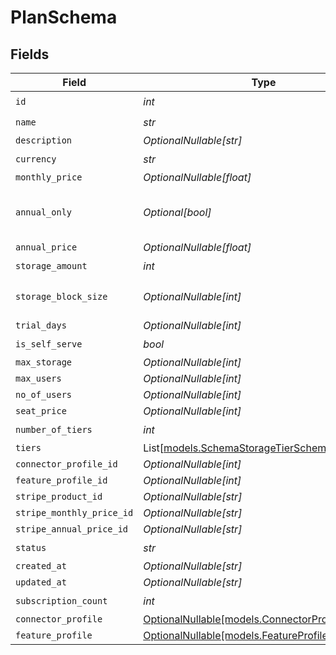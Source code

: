 # PlanSchema


## Fields

| Field                                                                                  | Type                                                                                   | Required                                                                               | Description                                                                            |
| -------------------------------------------------------------------------------------- | -------------------------------------------------------------------------------------- | -------------------------------------------------------------------------------------- | -------------------------------------------------------------------------------------- |
| `id`                                                                                   | *int*                                                                                  | :heavy_check_mark:                                                                     | N/A                                                                                    |
| `name`                                                                                 | *str*                                                                                  | :heavy_check_mark:                                                                     | N/A                                                                                    |
| `description`                                                                          | *OptionalNullable[str]*                                                                | :heavy_minus_sign:                                                                     | N/A                                                                                    |
| `currency`                                                                             | *str*                                                                                  | :heavy_check_mark:                                                                     | N/A                                                                                    |
| `monthly_price`                                                                        | *OptionalNullable[float]*                                                              | :heavy_minus_sign:                                                                     | N/A                                                                                    |
| `annual_only`                                                                          | *Optional[bool]*                                                                       | :heavy_minus_sign:                                                                     | Indicates if the plan is annual-only.                                                  |
| `annual_price`                                                                         | *OptionalNullable[float]*                                                              | :heavy_minus_sign:                                                                     | N/A                                                                                    |
| `storage_amount`                                                                       | *int*                                                                                  | :heavy_check_mark:                                                                     | N/A                                                                                    |
| `storage_block_size`                                                                   | *OptionalNullable[int]*                                                                | :heavy_minus_sign:                                                                     | Block size for storage increments.                                                     |
| `trial_days`                                                                           | *OptionalNullable[int]*                                                                | :heavy_minus_sign:                                                                     | N/A                                                                                    |
| `is_self_serve`                                                                        | *bool*                                                                                 | :heavy_check_mark:                                                                     | N/A                                                                                    |
| `max_storage`                                                                          | *OptionalNullable[int]*                                                                | :heavy_minus_sign:                                                                     | N/A                                                                                    |
| `max_users`                                                                            | *OptionalNullable[int]*                                                                | :heavy_minus_sign:                                                                     | N/A                                                                                    |
| `no_of_users`                                                                          | *OptionalNullable[int]*                                                                | :heavy_minus_sign:                                                                     | N/A                                                                                    |
| `seat_price`                                                                           | *OptionalNullable[int]*                                                                | :heavy_minus_sign:                                                                     | N/A                                                                                    |
| `number_of_tiers`                                                                      | *int*                                                                                  | :heavy_check_mark:                                                                     | N/A                                                                                    |
| `tiers`                                                                                | List[[models.SchemaStorageTierSchema](../models/schemastoragetierschema.md)]           | :heavy_minus_sign:                                                                     | N/A                                                                                    |
| `connector_profile_id`                                                                 | *OptionalNullable[int]*                                                                | :heavy_minus_sign:                                                                     | N/A                                                                                    |
| `feature_profile_id`                                                                   | *OptionalNullable[int]*                                                                | :heavy_minus_sign:                                                                     | N/A                                                                                    |
| `stripe_product_id`                                                                    | *OptionalNullable[str]*                                                                | :heavy_minus_sign:                                                                     | N/A                                                                                    |
| `stripe_monthly_price_id`                                                              | *OptionalNullable[str]*                                                                | :heavy_minus_sign:                                                                     | N/A                                                                                    |
| `stripe_annual_price_id`                                                               | *OptionalNullable[str]*                                                                | :heavy_minus_sign:                                                                     | N/A                                                                                    |
| `status`                                                                               | *str*                                                                                  | :heavy_check_mark:                                                                     | N/A                                                                                    |
| `created_at`                                                                           | *OptionalNullable[str]*                                                                | :heavy_minus_sign:                                                                     | N/A                                                                                    |
| `updated_at`                                                                           | *OptionalNullable[str]*                                                                | :heavy_minus_sign:                                                                     | N/A                                                                                    |
| `subscription_count`                                                                   | *int*                                                                                  | :heavy_check_mark:                                                                     | N/A                                                                                    |
| `connector_profile`                                                                    | [OptionalNullable[models.ConnectorProfileSchema]](../models/connectorprofileschema.md) | :heavy_minus_sign:                                                                     | N/A                                                                                    |
| `feature_profile`                                                                      | [OptionalNullable[models.FeatureProfileSchema]](../models/featureprofileschema.md)     | :heavy_minus_sign:                                                                     | N/A                                                                                    |